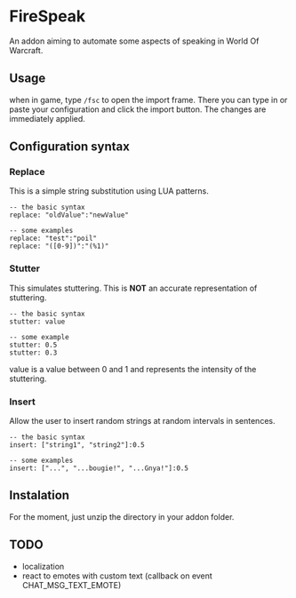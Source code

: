 # FireSpeak

An addon aiming to automate some aspects of speaking in World Of Warcraft.

## Usage

when in game, type ``/fsc`` to open the import frame. There you can type in or paste your configuration and click the import button. The changes are immediately applied.

## Configuration syntax

### Replace

This is a simple string substitution using LUA patterns.

    -- the basic syntax
    replace: "oldValue":"newValue"
    
    -- some examples
    replace: "test":"poil"
    replace: "([0-9])":"(%1)"

### Stutter

This simulates stuttering. This is **NOT** an accurate representation of stuttering.

    -- the basic syntax
    stutter: value

    -- some example
    stutter: 0.5
    stutter: 0.3

value is a value between 0 and 1 and represents the intensity of the stuttering.

### Insert

Allow the user to insert random strings at random intervals in sentences.

    -- the basic syntax
    insert: ["string1", "string2"]:0.5

    -- some examples
    insert: ["...", "...bougie!", "...Gnya!"]:0.5

## Instalation

For the moment, just unzip the directory in your addon folder.

## TODO

- localization
- react to emotes with custom text (callback on event CHAT_MSG_TEXT_EMOTE)
